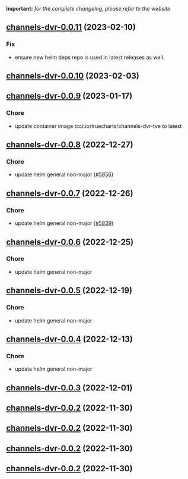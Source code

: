 **Important:**
*for the complete changelog, please refer to the website*




## [channels-dvr-0.0.11](https://github.com/truecharts/charts/compare/channels-dvr-0.0.10...channels-dvr-0.0.11) (2023-02-10)

### Fix

- ensure new helm deps repo is used in latest releases as well.
  
  


## [channels-dvr-0.0.10](https://github.com/truecharts/charts/compare/channels-dvr-0.0.9...channels-dvr-0.0.10) (2023-02-03)




## [channels-dvr-0.0.9](https://github.com/truecharts/charts/compare/channels-dvr-0.0.8...channels-dvr-0.0.9) (2023-01-17)

### Chore

- update container image tccr.io/truecharts/channels-dvr-tve to latest
  
  


## [channels-dvr-0.0.8](https://github.com/truecharts/charts/compare/channels-dvr-0.0.7...channels-dvr-0.0.8) (2022-12-27)

### Chore

- update helm general non-major ([#5856](https://github.com/truecharts/charts/issues/5856))
  
  


## [channels-dvr-0.0.7](https://github.com/truecharts/charts/compare/channels-dvr-0.0.6...channels-dvr-0.0.7) (2022-12-26)

### Chore

- update helm general non-major ([#5839](https://github.com/truecharts/charts/issues/5839))
  
  


## [channels-dvr-0.0.6](https://github.com/truecharts/charts/compare/channels-dvr-0.0.5...channels-dvr-0.0.6) (2022-12-25)

### Chore

- update helm general non-major
  
  


## [channels-dvr-0.0.5](https://github.com/truecharts/charts/compare/channels-dvr-0.0.4...channels-dvr-0.0.5) (2022-12-19)

### Chore

- update helm general non-major
  
  


## [channels-dvr-0.0.4](https://github.com/truecharts/charts/compare/channels-dvr-0.0.3...channels-dvr-0.0.4) (2022-12-13)

### Chore

- update helm general non-major
  
  


## [channels-dvr-0.0.3](https://github.com/truecharts/charts/compare/channels-dvr-0.0.2...channels-dvr-0.0.3) (2022-12-01)




## [channels-dvr-0.0.2](https://github.com/truecharts/charts/compare/channels-dvr-0.0.1...channels-dvr-0.0.2) (2022-11-30)




## [channels-dvr-0.0.2](https://github.com/truecharts/charts/compare/channels-dvr-0.0.1...channels-dvr-0.0.2) (2022-11-30)




## [channels-dvr-0.0.2](https://github.com/truecharts/charts/compare/channels-dvr-0.0.1...channels-dvr-0.0.2) (2022-11-30)




## [channels-dvr-0.0.2](https://github.com/truecharts/charts/compare/channels-dvr-0.0.1...channels-dvr-0.0.2) (2022-11-30)




